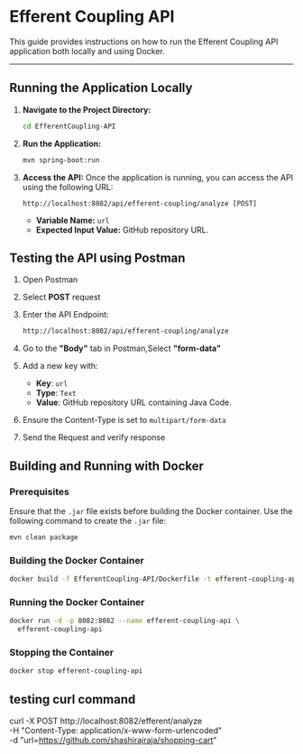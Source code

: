 # Efferent Coupling API

This guide provides instructions on how to run the Efferent Coupling API application both locally and using Docker.

<!-- ---

## 🛠️ MongoDB Setup Using Docker

Before starting the API service, you need a running MongoDB instance. If you don’t have MongoDB installed locally, the easiest way is to run it in a Docker container.

### 🧱 Start MongoDB Container

```bash
docker run -d \
  --name mongo-container \
  -p 27017:27017 \
  -e MONGO_INITDB_DATABASE=efferent_coupling_db \
  mongo
```

This will:
- Pull the official MongoDB image (if not already pulled)
- Run MongoDB on port `27017`
- Name the container `mongo-container`
- Set the default database to `efferent_coupling_db`

> By default, the Spring Boot app connects to `mongodb://localhost:27017/efferent_coupling_db`. No extra config needed unless overridden. -->

---

## Running the Application Locally

1. **Navigate to the Project Directory:**
   ```bash
   cd EfferentCoupling-API
   ```

2. **Run the Application:**
   ```bash
   mvn spring-boot:run
   ```

3. **Access the API:**
   Once the application is running, you can access the API using the following URL:
   ```
   http://localhost:8082/api/efferent-coupling/analyze [POST]
   ```
   - **Variable Name:** `url`
   - **Expected Input Value:** GitHub repository URL.

## Testing the API using Postman

1. Open Postman

2. Select **POST** request

3. Enter the API Endpoint:
    ```bash
    http://localhost:8082/api/efferent-coupling/analyze
    ```

4. Go to the **"Body"** tab in Postman,Select **"form-data"**

5. Add a new key with:
    - **Key**: `url`
    - **Type**: `Text`
    - **Value**: GitHub repository URL containing Java Code.

6. Ensure the Content-Type is set to `multipart/form-data`

7. Send the Request and verify response

## Building and Running with Docker

### Prerequisites
Ensure that the `.jar` file exists before building the Docker container. Use the following command to create the `.jar` file:
```bash
mvn clean package
```

### Building the Docker Container
```bash
docker build -f EfferentCoupling-API/Dockerfile -t efferent-coupling-api .
```

### Running the Docker Container

```bash
docker run -d -p 8082:8082 --name efferent-coupling-api \
  efferent-coupling-api
```
<!-- 
> The `--link` connects your app container with the MongoDB container using an internal hostname (`mongo-container`).
> The database name is set as `efferent_coupling_db`. -->


### Stopping the Container
```bash
docker stop efferent-coupling-api
```

## testing curl command 
curl -X POST http://localhost:8082/efferent/analyze \
  -H "Content-Type: application/x-www-form-urlencoded" \
  -d "url=https://github.com/shashirajraja/shopping-cart"


